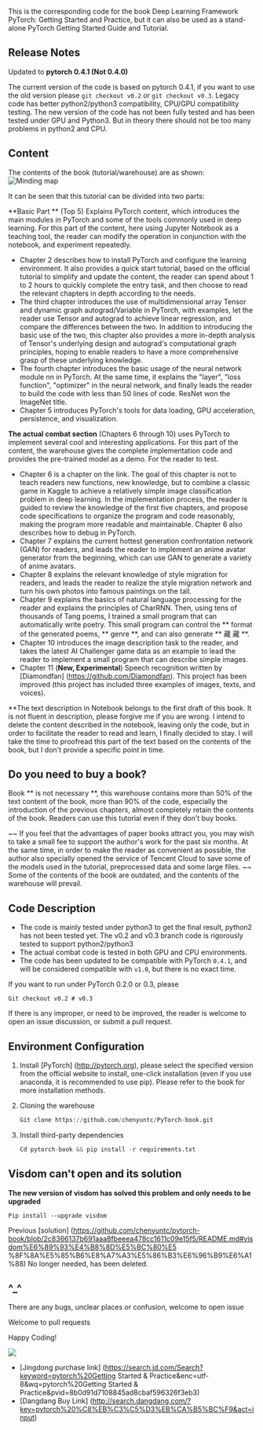 This is the corresponding code for the book Deep Learning Framework PyTorch: Getting Started and Practice, but it can also be used as a stand-alone PyTorch Getting Started Guide and Tutorial.

## Release Notes
Updated to **pytorch 0.4.1 (Not 0.4.0)**


The current version of the code is based on pytorch 0.4.1, if you want to use the old version please `git checkout v0.2` or `git checkout v0.3`. Legacy code has better python2/python3 compatibility, CPU/GPU compatibility testing. The new version of the code has not been fully tested and has been tested under GPU and Python3. But in theory there should not be too many problems in python2 and CPU.

## Content

The contents of the book (tutorial/warehouse) are as shown:
![Minding map](http://7zh43r.com2.z0.glb.clouddn.com/del/mindmap.png)

It can be seen that this tutorial can be divided into two parts:

**Basic Part ** (Top 5) Explains PyTorch content, which introduces the main modules in PyTorch and some of the tools commonly used in deep learning. For this part of the content, here using Jupyter Notebook as a teaching tool, the reader can modify the operation in conjunction with the notebook, and experiment repeatedly.

- Chapter 2 describes how to install PyTorch and configure the learning environment. It also provides a quick start tutorial, based on the official tutorial to simplify and update the content, the reader can spend about 1 to 2 hours to quickly complete the entry task, and then choose to read the relevant chapters in depth according to the needs.
- The third chapter introduces the use of multidimensional array Tensor and dynamic graph autograd/Variable in PyTorch, with examples, let the reader use Tensor and autograd to achieve linear regression, and compare the differences between the two. In addition to introducing the basic use of the two, this chapter also provides a more in-depth analysis of Tensor's underlying design and autograd's computational graph principles, hoping to enable readers to have a more comprehensive grasp of these underlying knowledge.
- The fourth chapter introduces the basic usage of the neural network module nn in PyTorch. At the same time, it explains the "layer", "loss function", "optimizer" in the neural network, and finally leads the reader to build the code with less than 50 lines of code. ResNet won the ImageNet title.
- Chapter 5 introduces PyTorch's tools for data loading, GPU acceleration, persistence, and visualization.

**The actual combat section** (Chapters 6 through 10) uses PyTorch to implement several cool and interesting applications. For this part of the content, the warehouse gives the complete implementation code and provides the pre-trained model as a demo. For the reader to test.

- Chapter 6 is a chapter on the link. The goal of this chapter is not to teach readers new functions, new knowledge, but to combine a classic game in Kaggle to achieve a relatively simple image classification problem in deep learning. In the implementation process, the reader is guided to review the knowledge of the first five chapters, and propose code specifications to organize the program and code reasonably, making the program more readable and maintainable. Chapter 6 also describes how to debug in PyTorch.
- Chapter 7 explains the current hottest generation confrontation network (GAN) for readers, and leads the reader to implement an anime avatar generator from the beginning, which can use GAN to generate a variety of anime avatars.
- Chapter 8 explains the relevant knowledge of style migration for readers, and leads the reader to realize the style migration network and turn his own photos into famous paintings on the tall.
- Chapter 9 explains the basics of natural language processing for the reader and explains the principles of CharRNN. Then, using tens of thousands of Tang poems, I trained a small program that can automatically write poetry. This small program can control the ** format of the generated poems, ** genre **, and can also generate ** 藏 藏 **.
- Chapter 10 introduces the image description task to the reader, and takes the latest AI Challenger game data as an example to lead the reader to implement a small program that can describe simple images.
- Chapter 11 (**New, Experimental**) Speech recognition written by [Diamondfan] (https://github.com/Diamondfan). This project has been improved (this project has included three examples of images, texts, and voices).


 **The text description in Notebook belongs to the first draft of this book. It is not fluent in description, please forgive me if you are wrong. I intend to delete the content described in the notebook, leaving only the code, but in order to facilitate the reader to read and learn, I finally decided to stay. I will take the time to proofread this part of the text based on the contents of the book, but I don't provide a specific point in time.

## Do you need to buy a book?

Book ** is not necessary **, this warehouse contains more than 50% of the text content of the book, more than 90% of the code, especially the introduction of the previous chapters, almost completely retain the contents of the book. Readers can use this tutorial even if they don't buy books.

~~ If you feel that the advantages of paper books attract you, you may wish to take a small fee to support the author's work for the past six months. At the same time, in order to make the reader as convenient as possible, the author also specially opened the service of Tencent Cloud to save some of the models used in the tutorial, preprocessed data and some large files. ~~
Some of the contents of the book are outdated, and the contents of the warehouse will prevail.

## Code Description

- The code is mainly tested under python3 to get the final result, python2 has not been tested yet. The v0.2 and v0.3 branch code is rigorously tested to support python2/python3
- The actual combat code is tested in both GPU and CPU environments.
- The code has been updated to be compatible with PyTorch `0.4.1`, and will be considered compatible with `v1.0`, but there is no exact time.

If you want to run under PyTorch 0.2.0 or 0.3, please
```
Git checkout v0.2 # v0.3
```

If there is any improper, or need to be improved, the reader is welcome to open an issue discussion, or submit a pull request.

## Environment Configuration

1. Install [PyTorch] (http://pytorch.org), please select the specified version from the official website to install, one-click installation (even if you use anaconda, it is recommended to use pip). Please refer to the book for more installation methods.

2. Cloning the warehouse

   ```python
   Git clone https://github.com/chenyuntc/PyTorch-book.git
   ```

3. Install third-party dependencies

   ```python
   Cd pytorch-book && pip install -r requirements.txt
   ```

## Visdom can't open and its solution
**The new version of visdom has solved this problem and only needs to be upgraded**
```
Pip install --upgrade visdom
```
Previous [solution] (https://github.com/chenyuntc/pytorch-book/blob/2c8366137b691aaa8fbeeea478cc1611c09e15f5/README.md#visdom%E6%89%93%E4%B8%8D%E5%BC%80%E5 %8F%8A%E5%85%B6%E8%A7%A3%E5%86%B3%E6%96%B9%E6%A1%88) No longer needed, has been deleted.

## ^_^

There are any bugs, unclear places or confusion, welcome to open issue

Welcome to pull requests

Happy Coding!

![](http://img14.360buyimg.com/n1/jfs/t13339/32/2463730198/217483/e8148c6b/5a41277dNbd1470c1.jpg)

- [Jingdong purchase link] (https://search.jd.com/Search?keyword=pytorch%20Getting Started & Practice&enc=utf-8&wq=pytorch%20Getting Started & Practice&pvid=8b0d91d7108845ad8cbaf596326f3eb3)
- [Dangdang Buy Link] (http://search.dangdang.com/?key=pytorch%20%C8%EB%C3%C5%D3%EB%CA%B5%BC%F9&act=input)
